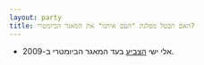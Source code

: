 ```yaml
---
layout: party
title: האם תבטל מפלגת "העם איתנו" את המאגר הביומטרי?
---
```


* <i class="fa fa-bank"></i> אלי ישי
  [הצביע](https://oknesset.org/vote/652/) בעד המאגר הביומטרי ב-2009.
